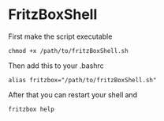 # FritzBoxShell

First make the script executable
```
chmod +x /path/to/fritzBoxShell.sh
```

Then add this to your .bashrc
```
alias fritzbox="/path/to/fritzBoxShell.sh"
```

After that you can restart your shell and
```
fritzbox help
```
